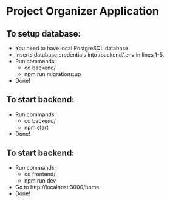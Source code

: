 # Project Organizer Application

## To setup database:
  + You need to have local PostgreSQL database
  + Inserts database credentials into /backend/.env in lines 1-5.
  + Run commands:
    - cd backend/
    - npm run migrations:up
  + Done!

## To start backend:
  + Run commands:
    - cd backend/
    - npm start
  + Done!

## To start backend:
  + Run commands:
    - cd frontend/
    - npm run dev
  + Go to http://localhost:3000/home
  + Done!